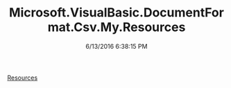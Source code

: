﻿---
title: Microsoft.VisualBasic.DocumentFormat.Csv.My.Resources
date: 6/13/2016 6:38:15 PM
---

[Resources](T-Microsoft.VisualBasic.DocumentFormat.Csv.My.Resources.Resources.html)
